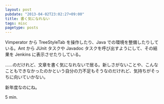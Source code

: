 ```yaml
---
layout: post
pubdate: "2013-04-02T23:02:27+09:00"
title: 書く気になれない
tags: misc
pagetype: posts
---
```

Vimperator から TreeStyleTab を操作したり、Java での環境を整備したりしている。Ant から JUnit タスクや Javadoc タスクを呼び出すようにして、その結果を Jenkins に表示させたりしている。

……のだけれど、文章を書く気になれないで居る。新しさがないことや、こんなこともできなかったのかという自分の力不足もそうなのだけれど、気持ちがそっちに向いていかない。

新年度なのにね。

5 min.
